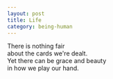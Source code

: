 ```yaml
---
layout: post
title: Life
category: being-human
---
```


There is nothing fair  
about the cards we're dealt.  
Yet there can be grace and beauty  
in how we play our hand.
